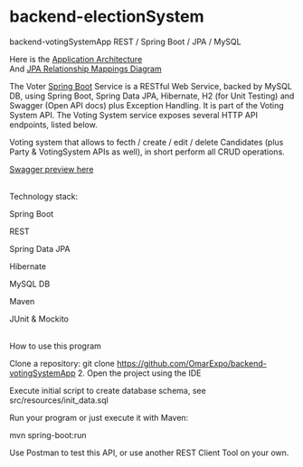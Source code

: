 # backend-electionSystem


backend-votingSystemApp
REST / Spring Boot / JPA / MySQL

Here is the <a href="https://github.com/OmarExpo/backend-electionSystem/blob/main/Application-Architecture.PNG">Application Architecture</a>
<br/>
And <a href="https://github.com/OmarExpo/backend-electionSystem/blob/main/jpa-relationship-mapping.PNG">JPA Relationship Mappings Diagram<a/>

The Voter [Spring Boot](https://projects.spring.io/spring-boot/) Service is a RESTful Web Service, backed by MySQL DB, using Spring Boot, Spring Data JPA, Hibernate, H2 (for Unit Testing) and Swagger (Open API docs) plus Exception Handling. It is part of the Voting System API. The Voting System service exposes several HTTP API endpoints, listed below. 

Voting system that allows to fecth / create / edit / delete Candidates (plus Party & VotingSystem APIs as well), in short perform all CRUD operations.

<a href="https://github.com/OmarExpo/backend-electionSystem/blob/main/swagger.jpg">Swagger preview here</a> 

<br/>
Technology stack:

Spring Boot 

REST 

Spring Data JPA 

Hibernate

MySQL DB 

Maven 

JUnit & Mockito

<br/>
How to use this program
<br/>

Clone a repository: git clone https://github.com/OmarExpo/backend-votingSystemApp 2. Open the project using the IDE

Execute initial script to create database schema, see src/resources/init_data.sql

Run your program or just execute it with Maven:

mvn spring-boot:run

Use Postman to test this API, or use another REST Client Tool on your own.
